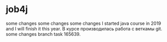 # job4j
some changes
some changes
some changes
I started java course in 2019 and I will finish it this year.
В курсе производилась работа с веткамы git.
some changes branch task 165639.
